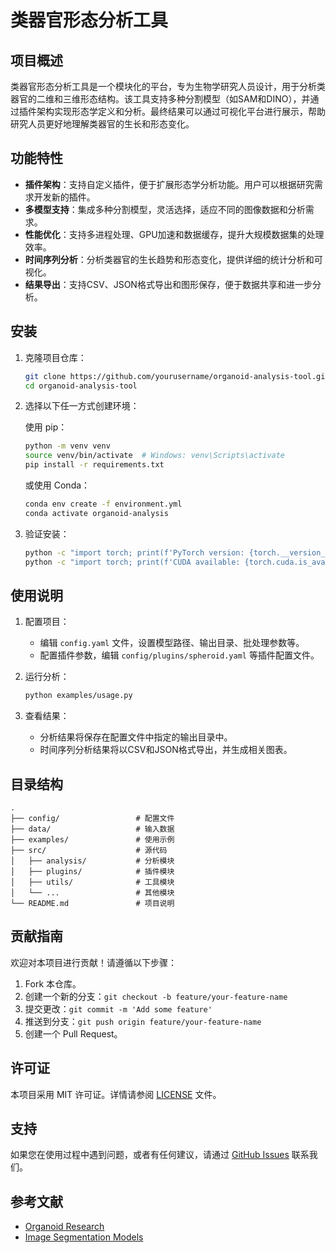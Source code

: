 # 类器官形态分析工具

## 项目概述

类器官形态分析工具是一个模块化的平台，专为生物学研究人员设计，用于分析类器官的二维和三维形态结构。该工具支持多种分割模型（如SAM和DINO），并通过插件架构实现形态学定义和分析。最终结果可以通过可视化平台进行展示，帮助研究人员更好地理解类器官的生长和形态变化。

## 功能特性

- **插件架构**：支持自定义插件，便于扩展形态学分析功能。用户可以根据研究需求开发新的插件。
- **多模型支持**：集成多种分割模型，灵活选择，适应不同的图像数据和分析需求。
- **性能优化**：支持多进程处理、GPU加速和数据缓存，提升大规模数据集的处理效率。
- **时间序列分析**：分析类器官的生长趋势和形态变化，提供详细的统计分析和可视化。
- **结果导出**：支持CSV、JSON格式导出和图形保存，便于数据共享和进一步分析。

## 安装

1. 克隆项目仓库：

   ```bash
   git clone https://github.com/yourusername/organoid-analysis-tool.git
   cd organoid-analysis-tool
   ```

2. 选择以下任一方式创建环境：

    使用 pip：
    ```bash
    python -m venv venv
    source venv/bin/activate  # Windows: venv\Scripts\activate
    pip install -r requirements.txt
    ```

    或使用 Conda：
    ```bash
    conda env create -f environment.yml
    conda activate organoid-analysis
    ```

3. 验证安装：
    ```bash
    python -c "import torch; print(f'PyTorch version: {torch.__version__}')"
    python -c "import torch; print(f'CUDA available: {torch.cuda.is_available()}')"
    ```

## 使用说明

1. 配置项目：

   - 编辑 `config.yaml` 文件，设置模型路径、输出目录、批处理参数等。
   - 配置插件参数，编辑 `config/plugins/spheroid.yaml` 等插件配置文件。

2. 运行分析：

   ```bash
   python examples/usage.py
   ```

3. 查看结果：

   - 分析结果将保存在配置文件中指定的输出目录中。
   - 时间序列分析结果将以CSV和JSON格式导出，并生成相关图表。

## 目录结构

```
.
├── config/                 # 配置文件
├── data/                   # 输入数据
├── examples/               # 使用示例
├── src/                    # 源代码
│   ├── analysis/           # 分析模块
│   ├── plugins/            # 插件模块
│   ├── utils/              # 工具模块
│   └── ...                 # 其他模块
└── README.md               # 项目说明
```

## 贡献指南

欢迎对本项目进行贡献！请遵循以下步骤：

1. Fork 本仓库。
2. 创建一个新的分支：`git checkout -b feature/your-feature-name`
3. 提交更改：`git commit -m 'Add some feature'`
4. 推送到分支：`git push origin feature/your-feature-name`
5. 创建一个 Pull Request。

## 许可证

本项目采用 MIT 许可证。详情请参阅 [LICENSE](LICENSE) 文件。

## 支持

如果您在使用过程中遇到问题，或者有任何建议，请通过 [GitHub Issues](https://github.com/yourusername/organoid-analysis-tool/issues) 联系我们。

## 参考文献

- [Organoid Research](https://www.nature.com/subjects/organoids)
- [Image Segmentation Models](https://arxiv.org/abs/2003.10580) 